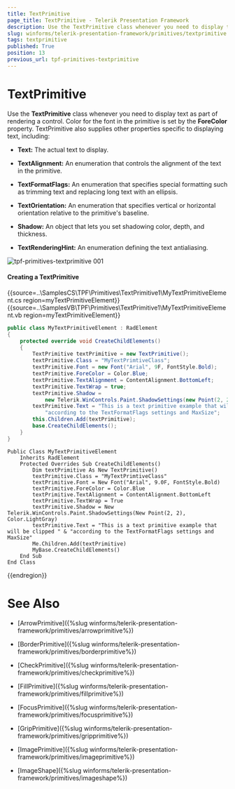 ```yaml
---
title: TextPrimitive
page_title: TextPrimitive - Telerik Presentation Framework
description: Use the TextPrimitive class whenever you need to display text as part of a control.
slug: winforms/telerik-presentation-framework/primitives/textprimitive
tags: textprimitive
published: True
position: 13
previous_url: tpf-primitives-textprimitive
---
```


# TextPrimitive

Use the __TextPrimitive__ class whenever you need to display text as part of rendering a control. Color for the font in the primitive is set by the __ForeColor__ property. TextPrimitive also supplies other properties specific to displaying text, including:        

* __Text:__ The actual text to display.

* __TextAlignment:__ An enumeration that controls the alignment of the text in the primitive.

* __TextFormatFlags:__ An enumeration that specifies special formatting such as trimming text and replacing long text with an ellipsis.

* __TextOrientation:__ An enumeration that specifies vertical or horizontal orientation relative to the primitive's baseline.

* __Shadow:__ An object that lets you set shadowing color, depth, and thickness.

* __TextRenderingHint:__ An enumeration defining the text antialiasing.

![tpf-primitives-textprimitive 001](images/tpf-primitives-textprimitive001.png)

#### Creating a TextPrimitive

{{source=..\SamplesCS\TPF\Primitives\TextPrimitive1\MyTextPrimitiveElement.cs region=myTextPrimitiveElement}} 
{{source=..\SamplesVB\TPF\Primitives\TextPrimitive1\MyTextPrimitiveElement.vb region=myTextPrimitiveElement}} 

````C#
public class MyTextPrimitiveElement : RadElement
{
    protected override void CreateChildElements()
    {
        TextPrimitive textPrimitive = new TextPrimitive();
        textPrimitive.Class = "MyTextPrimtiveClass";
        textPrimitive.Font = new Font("Arial", 9F, FontStyle.Bold);
        textPrimitive.ForeColor = Color.Blue;
        textPrimitive.TextAlignment = ContentAlignment.BottomLeft;
        textPrimitive.TextWrap = true;
        textPrimitive.Shadow =
            new Telerik.WinControls.Paint.ShadowSettings(new Point(2, 2), Color.LightGray);
        textPrimitive.Text = "This is a text primitive example that will be clipped " +
            "according to the TextFormatFlags settings and MaxSize";
        this.Children.Add(textPrimitive);
        base.CreateChildElements();
    }
}

````
````VB.NET
Public Class MyTextPrimitiveElement
    Inherits RadElement
    Protected Overrides Sub CreateChildElements()
        Dim textPrimitive As New TextPrimitive()
        textPrimitive.Class = "MyTextPrimtiveClass"
        textPrimitive.Font = New Font("Arial", 9.0F, FontStyle.Bold)
        textPrimitive.ForeColor = Color.Blue
        textPrimitive.TextAlignment = ContentAlignment.BottomLeft
        textPrimitive.TextWrap = True
        textPrimitive.Shadow = New Telerik.WinControls.Paint.ShadowSettings(New Point(2, 2), Color.LightGray)
        textPrimitive.Text = "This is a text primitive example that will be clipped " & "according to the TextFormatFlags settings and MaxSize"
        Me.Children.Add(textPrimitive)
        MyBase.CreateChildElements()
    End Sub
End Class

````

{{endregion}}

# See Also
* [ArrowPrimitive]({%slug winforms/telerik-presentation-framework/primitives/arrowprimitive%})

* [BorderPrimitive]({%slug winforms/telerik-presentation-framework/primitives/borderprimitive%})

* [CheckPrimitive]({%slug winforms/telerik-presentation-framework/primitives/checkprimitive%})

* [FillPrimitive]({%slug winforms/telerik-presentation-framework/primitives/fillprimitive%})

* [FocusPrimitive]({%slug winforms/telerik-presentation-framework/primitives/focusprimitive%})

* [GripPrimitive]({%slug winforms/telerik-presentation-framework/primitives/gripprimitive%})

* [ImagePrimitive]({%slug winforms/telerik-presentation-framework/primitives/imageprimitive%})

* [ImageShape]({%slug winforms/telerik-presentation-framework/primitives/imageshape%})

